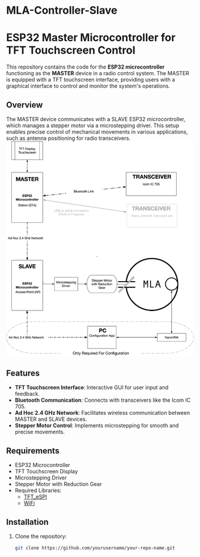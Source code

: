 # MLA-Controller-Slave

# ESP32 Master Microcontroller for TFT Touchscreen Control

This repository contains the code for the **ESP32 microcontroller** functioning as the **MASTER** device in a radio control system. The MASTER is equipped with a TFT touchscreen interface, providing users with a graphical interface to control and monitor the system's operations.

## Overview

The MASTER device communicates with a SLAVE ESP32 microcontroller, which manages a stepper motor via a microstepping driver. This setup enables precise control of mechanical movements in various applications, such as antenna positioning for radio transceivers.
![MLA Controller Image](Doc/Diag/diag.png)
## Features

- **TFT Touchscreen Interface**: Interactive GUI for user input and feedback.
- **Bluetooth Communication**: Connects with transceivers like the Icom IC 705.
- **Ad Hoc 2.4 GHz Network**: Facilitates wireless communication between MASTER and SLAVE devices.
- **Stepper Motor Control**: Implements microstepping for smooth and precise movements.

## Requirements

- ESP32 Microcontroller
- TFT Touchscreen Display
- Microstepping Driver
- Stepper Motor with Reduction Gear
- Required Libraries:
  - [TFT_eSPI](https://github.com/Bodmer/TFT_eSPI)
  - [WiFi](https://github.com/espressif/arduino-esp32/tree/master/libraries/WiFi)

## Installation

1. Clone the repository:
   ```bash
   git clone https://github.com/yourusername/your-repo-name.git


